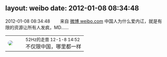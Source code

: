 layout: weibo
date: 2012-01-08 08:34:48
---
<meta name="referrer" content="no-referrer" />

2012-01-08 08:34:48  &nbsp;&nbsp;&nbsp;&nbsp;&nbsp;&nbsp; 来自 <a href="http://weibo.com/" rel="nofollow">微博 weibo.com</a>
中国人为什么爱内讧，就是有限的资源让所有人发疯，MD…… ​​​

<table style="width: 100%;">
  <tr>
    <td style="width: 40px;"><img style="border-radius:50%" src="https://tva4.sinaimg.cn/crop.0.0.180.180.50/8beaf773jw1e8qgp5bmzyj2050050aa8.jpg?KID=imgbed,tva&Expires=1624466439&ssig=z1ap0pr07D"></td>
    <td colspan="2"><small>52Hz的走兽 12-1-8 14:52</small><br/>不仅限中国，哪里都一样</td>
  </tr>
</table>
